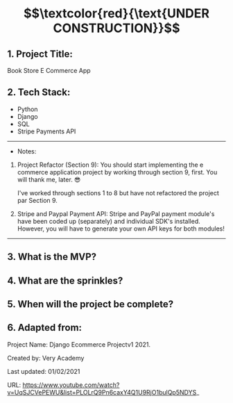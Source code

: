 # $$\textcolor{red}{\text{UNDER CONSTRUCTION}}$$

## 1. Project Title:

Book Store E Commerce App

## 2. Tech Stack: 

- Python
- Django
- SQL
- Stripe Payments API


----

- Notes:


1. Project Refactor (Section 9): You should start implementing the e commerce application project by working through section 9, first. You will thank me, later. 😎


    I've worked through sections 1 to 8 but have not refactored the project par Section 9.


2. Stripe and Paypal Payment API: Stripe and PayPal payment module's have been coded up (separately) and individual SDK's installed. However, you will have to generate your own API keys for both modules!


----


## 3. What is the MVP?

## 4. What are the sprinkles? 

## 5. When will the project be complete? 

## 6. Adapted from: 

Project Name: Django Ecommerce Projectv1 2021.

Created by: Very Academy

Last updated: 01/02/2021

URL: https://www.youtube.com/watch?v=UqSJCVePEWU&list=PLOLrQ9Pn6caxY4Q1U9RjO1bulQp5NDYS_


